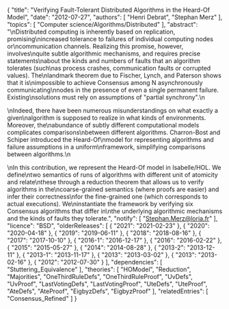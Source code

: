 {
    "title": "Verifying Fault-Tolerant Distributed Algorithms in the Heard-Of Model",
    "date": "2012-07-27",
    "authors": [
        "Henri Debrat",
        "Stephan Merz"
    ],
    "topics": [
        "Computer science/Algorithms/Distributed"
    ],
    "abstract": "\nDistributed computing is inherently based on replication, promising\nincreased tolerance to failures of individual computing nodes or\ncommunication channels. Realizing this promise, however, involves\nquite subtle algorithmic mechanisms, and requires precise statements\nabout the kinds and numbers of faults that an algorithm tolerates (such\nas process crashes, communication faults or corrupted values).  The\nlandmark theorem due to Fischer, Lynch, and Paterson shows that it is\nimpossible to achieve Consensus among N asynchronously communicating\nnodes in the presence of even a single permanent failure. Existing\nsolutions must rely on assumptions of \"partial synchrony\".\n<p>\nIndeed, there have been numerous misunderstandings on what exactly a given\nalgorithm is supposed to realize in what kinds of environments. Moreover, the\nabundance of subtly different computational models complicates comparisons\nbetween different algorithms. Charron-Bost and Schiper introduced the Heard-Of\nmodel for representing algorithms and failure assumptions in a uniform\nframework, simplifying comparisons between algorithms.\n<p>\nIn this contribution, we represent the Heard-Of model in Isabelle/HOL. We define\ntwo semantics of runs of algorithms with different unit of atomicity and relate\nthese through a reduction theorem that allows us to verify algorithms in the\ncoarse-grained semantics (where proofs are easier) and infer their correctness\nfor the fine-grained one (which corresponds to actual executions). We\ninstantiate the framework by verifying six Consensus algorithms that differ in\nthe underlying algorithmic mechanisms and the kinds of faults they tolerate.",
    "notify": [
        "Stephan.Merz@loria.fr"
    ],
    "licence": "BSD",
    "olderReleases": [
        {
            "2021": "2021-02-23"
        },
        {
            "2020": "2020-04-18"
        },
        {
            "2019": "2019-06-11"
        },
        {
            "2018": "2018-08-16"
        },
        {
            "2017": "2017-10-10"
        },
        {
            "2016-1": "2016-12-17"
        },
        {
            "2016": "2016-02-22"
        },
        {
            "2015": "2015-05-27"
        },
        {
            "2014": "2014-08-28"
        },
        {
            "2013-2": "2013-12-11"
        },
        {
            "2013-1": "2013-11-17"
        },
        {
            "2013": "2013-03-02"
        },
        {
            "2013": "2013-02-16"
        },
        {
            "2012": "2012-07-30"
        }
    ],
    "dependencies": [
        "Stuttering_Equivalence"
    ],
    "theories": [
        "HOModel",
        "Reduction",
        "Majorities",
        "OneThirdRuleDefs",
        "OneThirdRuleProof",
        "UvDefs",
        "UvProof",
        "LastVotingDefs",
        "LastVotingProof",
        "UteDefs",
        "UteProof",
        "AteDefs",
        "AteProof",
        "EigbyzDefs",
        "EigbyzProof"
    ],
    "relatedEntries": [
        "Consensus_Refined"
    ]
}